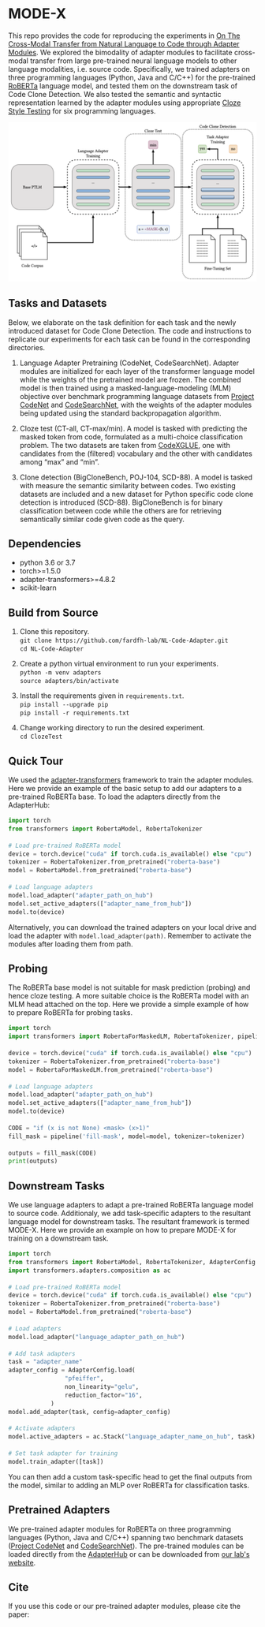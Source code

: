 # MODE-X

This repo provides the code for reproducing the experiments in [On The Cross-Modal Transfer from Natural Language to Code through Adapter Modules](arXiv_link). We explored the bimodality of adapter modules to facilitate cross-modal transfer from large pre-trained neural language models to other language modalities, i.e. source code. Specifically, we trained adapters on three programming languages (Python, Java and C/C++) for the pre-trained [RoBERTa](https://huggingface.co/docs/transformers/model_doc/roberta#transformers.RobertaConfig) language model, and tested them on the downstream task of Code Clone Detection. We also tested the semantic and syntactic representation learned by the adapter modules using appropriate [Cloze Style Testing](./ClozeTest/) for six programming languages.

<p align="center">
<img src="expSetup.png" width="600">
</p>

## Tasks and Datasets

Below, we elaborate on the task definition for each task and the newly introduced dataset for Code Clone Detection. The code and instructions to replicate our experiments for each task can be found in the corresponding directories.

1) Language Adapter Pretraining (CodeNet, CodeSearchNet). Adapter modules are initialized for each layer of the transformer language model while the weights of the pretrained model are frozen. The combined model is then trained using a masked-language-modeling (MLM) objective over benchmark programming language datasets from [Project CodeNet](https://developer.ibm.com/exchanges/data/all/project-codenet/) and [CodeSearchNet](https://github.com/github/CodeSearchNet), with the weights of the adapter modules being updated using the standard backpropagation algorithm.

2) Cloze test (CT-all, CT-max/min). A model is tasked with predicting the masked token from code, formulated as a multi-choice classification problem. The two datasets are taken from [CodeXGLUE](https://github.com/microsoft/CodeXGLUE), one with candidates from the (filtered) vocabulary and the other with candidates among “max” and “min”.

3) Clone detection (BigCloneBench, POJ-104, SCD-88). A model is tasked with measure the semantic similarity between codes. Two existing datasets are included and a new dataset for Python specific code clone detection is introduced (SCD-88). BigCloneBench is for binary classification between code while the others are for retrieving semantically similar code given code as the query.

## Dependencies
* python 3.6 or 3.7
* torch>=1.5.0
* adapter-transformers>=4.8.2
* scikit-learn

## Build from Source

1) Clone this repository.  
   `git clone https://github.com/fardfh-lab/NL-Code-Adapter.git`  
   `cd NL-Code-Adapter`

2) Create a python virtual environment to run your experiments.  
   `python -m venv adapters`  
   `source adapters/bin/activate`

3) Install the requirements given in `requirements.txt`.    
   `pip install --upgrade pip`  
   `pip install -r requirements.txt`
 
4) Change working directory to run the desired experiment.  
   `cd ClozeTest` 

## Quick Tour

We used the [adapter-transformers](https://github.com/Adapter-Hub/adapter-transformers) framework to train the adapter modules. Here we provide an example of the basic setup to add our adapters to a pre-trained RoBERTa base. To load the adapters directly from the AdapterHub:

```python
import torch
from transformers import RobertaModel, RobertaTokenizer

# Load pre-trained RoBERTa model
device = torch.device("cuda" if torch.cuda.is_available() else "cpu")
tokenizer = RobertaTokenizer.from_pretrained("roberta-base")
model = RobertaModel.from_pretrained("roberta-base")

# Load language adapters
model.load_adapter("adapter_path_on_hub")
model.set_active_adapters(["adapter_name_from_hub"])
model.to(device)
```
Alternatively, you can download the trained adapters on your local drive and load the adapter with `model.load_adapter(path)`. Remember to activate the modules after loading them from path.

## Probing

The RoBERTa base model is not suitable for mask prediction (probing) and hence cloze testing. A more suitable choice is the RoBERTa model with an MLM head attached on the top. Here we provide a simple example of how to prepare RoBERTa for probing tasks.

```python
import torch
import transformers import RobertaForMaskedLM, RobertaTokenizer, pipeline

device = torch.device("cuda" if torch.cuda.is_available() else "cpu")
tokenizer = RobertaTokenizer.from_pretrained("roberta-base")
model = RobertaForMaskedLM.from_pretrained("roberta-base")

# Load language adapters
model.load_adapter("adapter_path_on_hub")
model.set_active_adapters(["adapter_name_from_hub"])
model.to(device)

CODE = "if (x is not None) <mask> (x>1)"
fill_mask = pipeline('fill-mask', model=model, tokenizer=tokenizer)

outputs = fill_mask(CODE)
print(outputs)
```

## Downstream Tasks

We use language adapters to adapt a pre-trained RoBERTa language model to source code. Additionaly, we add task-specific adapters to the resultant language model for downstream tasks. The resultant framework is termed MODE-X. Here we provide an example on how to prepare MODE-X for training on a downstream task.

```python
import torch
from transformers import RobertaModel, RobertaTokenizer, AdapterConfig
import transformers.adapters.composition as ac

# Load pre-trained RoBERTa model
device = torch.device("cuda" if torch.cuda.is_available() else "cpu")
tokenizer = RobertaTokenizer.from_pretrained("roberta-base")
model = RobertaModel.from_pretrained("roberta-base")

# Load adapters
model.load_adapter("language_adapter_path_on_hub")

# Add task adapters
task = "adapter_name"
adapter_config = AdapterConfig.load(
                "pfeiffer",
                non_linearity="gelu",
                reduction_factor="16",
            )
model.add_adapter(task, config=adapter_config)

# Activate adapters
model.active_adapters = ac.Stack("language_adapter_name_on_hub", task)

# Set task adapter for training
model.train_adapter([task])
```

You can then add a custom task-specific head to get the final outputs from the model, similar to adding an MLP over RoBERTa for classification tasks.

## Pretrained Adapters

We pre-trained adapter modules for RoBERTa on three programming languages (Python, Java and C/C++) spanning two benchmark datasets ([Project CodeNet](https://developer.ibm.com/exchanges/data/all/project-codenet/) and [CodeSearchNet](https://github.com/github/CodeSearchNet)). The pre-trained modules can be loaded directly from the [AdapterHub](https://docs.adapterhub.ml) or can be downloaded from [our lab's website](link).

## Cite

If you use this code or our pre-trained adapter modules, please cite the paper:
